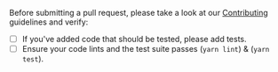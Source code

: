 Before submitting a pull request, please take a look at our
[Contributing](https://github.com/getsentry/sentry-javascript/blob/master/CONTRIBUTING.md) guidelines and verify:

- [ ] If you've added code that should be tested, please add tests.
- [ ] Ensure your code lints and the test suite passes (`yarn lint`) & (`yarn test`).
